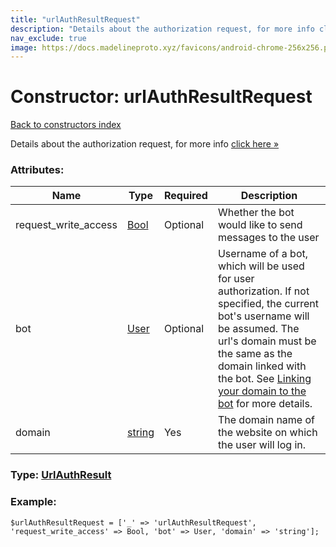 ```yaml
---
title: "urlAuthResultRequest"
description: "Details about the authorization request, for more info click here »"
nav_exclude: true
image: https://docs.madelineproto.xyz/favicons/android-chrome-256x256.png
---
```

# Constructor: urlAuthResultRequest  
[Back to constructors index](/API_docs/constructors/index.html)



Details about the authorization request, for more info [click here »](https://core.telegram.org/api/url-authorization)

### Attributes:

| Name     |    Type       | Required | Description |
|----------|---------------|----------|-------------|
|request\_write\_access|[Bool](/API_docs/types/Bool.html) | Optional|Whether the bot would like to send messages to the user|
|bot|[User](/API_docs/types/User.html) | Optional|Username of a bot, which will be used for user authorization. If not specified, the current bot's username will be assumed. The url's domain must be the same as the domain linked with the bot. See [Linking your domain to the bot](https://core.telegram.org/widgets/login#linking-your-domain-to-the-bot) for more details.|
|domain|[string](/API_docs/types/string.html) | Yes|The domain name of the website on which the user will log in.|



### Type: [UrlAuthResult](/API_docs/types/UrlAuthResult.html)


### Example:

```
$urlAuthResultRequest = ['_' => 'urlAuthResultRequest', 'request_write_access' => Bool, 'bot' => User, 'domain' => 'string'];
```  
